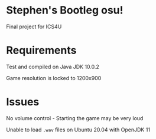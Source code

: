 # Stephen's Bootleg osu!
Final project for ICS4U

# Requirements
Test and compiled on Java JDK 10.0.2

Game resolution is locked to 1200x900

# Issues
No volume control - Starting the game may be very loud

Unable to load `.wav` files on Ubuntu 20.04 with OpenJDK 11
